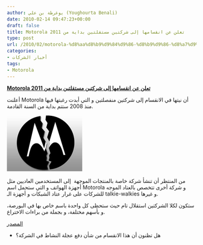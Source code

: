 ```yaml
---
author: يوغرطة بن علي (Youghourta Benali)
date: 2010-02-14 09:47:23+00:00
draft: false
title: Motorola تعلن عن انقسامها إلى شركتين مستقلتين بداية من 2011
type: post
url: /2010/02/motorola-%d8%aa%d8%b9%d9%84%d9%86-%d8%b9%d9%86-%d8%a7%d9%86%d9%82%d8%b3%d8%a7%d9%85%d9%87%d8%a7-%d8%a5%d9%84%d9%89-%d8%b4%d8%b1%d9%83%d8%aa%d9%8a%d9%86-%d9%85%d8%b3%d8%aa%d9%82%d9%84%d8%aa%d9%8a%d9%86/
categories:
- أخبار الشركات
tags:
- Motorola
---
```


[**Motorola تعلن عن انقسامها إلى شركتين مستقلتين بداية من 2011**](https://www.it-scoop.com/2010/02/motorola-%d8%aa%d8%b9%d9%84%d9%86-%d8%b9%d9%86-%d8%a7%d9%86%d9%82%d8%b3%d8%a7%d9%85%d9%87%d8%a7-%d8%a5%d9%84%d9%89-%d8%b4%d8%b1%d9%83%d8%aa%d9%8a%d9%86-%d9%85%d8%b3%d8%aa%d9%82%d9%84%d8%aa%d9%8a%d9%86/)


أعلنت Motorola أن نيتها في الانقسام إلى شركتين منفصلتين و التي أبدت رغبتها فيها منذ 2008 ستتم بداية من السنة القادمة.

[![](motorola_split.jpg)
](https://www.it-scoop.com/2010/02/motorola-%d8%aa%d8%b9%d9%84%d9%86-%d8%b9%d9%86-%d8%a7%d9%86%d9%82%d8%b3%d8%a7%d9%85%d9%87%d8%a7-%d8%a5%d9%84%d9%89-%d8%b4%d8%b1%d9%83%d8%aa%d9%8a%d9%86-%d9%85%d8%b3%d8%aa%d9%82%d9%84%d8%aa%d9%8a%d9%86/)

من المنتظر أن تنشأ شركة خاصة بالمنتجات الموجهة  إلى المستخدمين العاديين مثل أجهزة الهواتف و التي ستحمل اسم Motorola و شركة أخرى تتخصص بالعتاد الموجه للشركات على غرار عتاد الشبكات و أجهزة الـ talkie-walkies و غيرها.

ستكون لكلا الشركتين استقلال تام حيث ستحظى كل واحدة باسم خاص بها في البورصة، و بأسهم مختلفة، و بجملة من براءات الاختراع.

[المصدر](http://www.forbes.com/2010/02/12/motorola-spinoff-android-markets-equities-telecom-iphone.html?boxes=marketschannelnews)

- هل تظنون أن هذا الانقسام من شأن دفع عجلة النشاط في الشركة؟
